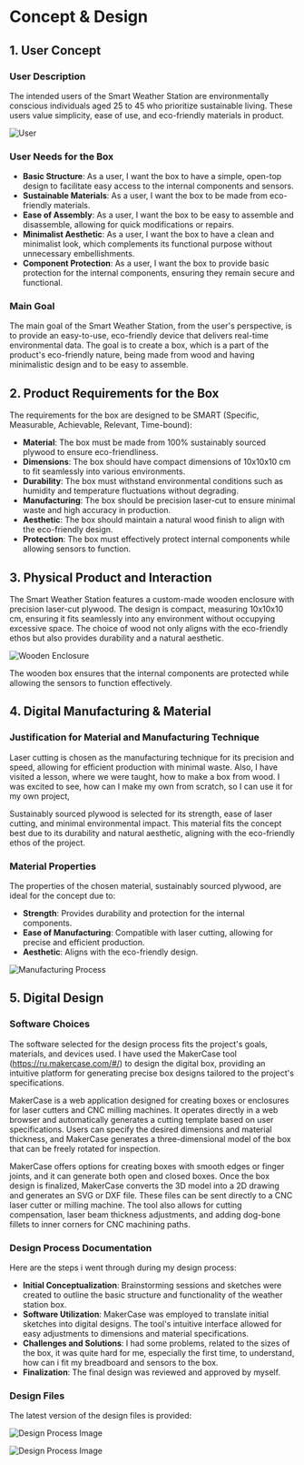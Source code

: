 # Concept & Design

## 1. User Concept

### User Description

The intended users of the Smart Weather Station are environmentally conscious individuals aged 25 to 45 who prioritize sustainable living. These users value simplicity, ease of use, and eco-friendly materials in product.

![User](/assets/family.jpg)

### User Needs for the Box

- **Basic Structure**: As a user, I want the box to have a simple, open-top design to facilitate easy access to the internal components and sensors.
- **Sustainable Materials**: As a user, I want the box to be made from eco-friendly materials.
- **Ease of Assembly**: As a user, I want the box to be easy to assemble and disassemble, allowing for quick modifications or repairs.
- **Minimalist Aesthetic**: As a user, I want the box to have a clean and minimalist look, which complements its functional purpose without unnecessary embellishments.
- **Component Protection**: As a user, I want the box to provide basic protection for the internal components, ensuring they remain secure and functional.

### Main Goal

The main goal of the Smart Weather Station, from the user's perspective, is to provide an easy-to-use, eco-friendly device that delivers real-time environmental data.
The goal is to create a box, which is a part of the product's eco-friendly nature, being made from wood and having minimalistic design and to be easy to assemble.

## 2. Product Requirements for the Box

The requirements for the box are designed to be SMART (Specific, Measurable, Achievable, Relevant, Time-bound):

- **Material**: The box must be made from 100% sustainably sourced plywood to ensure eco-friendliness.
- **Dimensions**: The box should have compact dimensions of 10x10x10 cm to fit seamlessly into various environments.
- **Durability**: The box must withstand environmental conditions such as humidity and temperature fluctuations without degrading.
- **Manufacturing**: The box should be precision laser-cut to ensure minimal waste and high accuracy in production.
- **Aesthetic**: The box should maintain a natural wood finish to align with the eco-friendly design.
- **Protection**: The box must effectively protect internal components while allowing sensors to function.

## 3. Physical Product and Interaction

The Smart Weather Station features a custom-made wooden enclosure with precision laser-cut plywood. The design is compact, measuring 10x10x10 cm, ensuring it fits seamlessly into any environment without occupying excessive space. The choice of wood not only aligns with the eco-friendly ethos but also provides durability and a natural aesthetic.

![Wooden Enclosure](/assets/boxx.jpg) 

The wooden box ensures that the internal components are protected while allowing the sensors to function effectively.


## 4. Digital Manufacturing & Material

### Justification for Material and Manufacturing Technique

Laser cutting is chosen as the manufacturing technique for its precision and speed, allowing for efficient production with minimal waste. Also, I have visited a lesson, where we were taught, how to make a box from wood. I was excited to see, how can I make my own from scratch, so I can use it for my own project,

Sustainably sourced plywood is selected for its strength, ease of laser cutting, and minimal environmental impact. This material fits the concept best due to its durability and natural aesthetic, aligning with the eco-friendly ethos of the project.

### Material Properties

The properties of the chosen material, sustainably sourced plywood, are ideal for the concept due to:

- **Strength**: Provides durability and protection for the internal components.
- **Ease of Manufacturing**: Compatible with laser cutting, allowing for precise and efficient production.
- **Aesthetic**: Aligns with the eco-friendly design.

![Manufacturing Process](/assets/process.jpg) 

## 5. Digital Design

### Software Choices

The software selected for the design process fits the project's goals, materials, and devices used. I have used the MakerCase tool (https://ru.makercase.com/#/) to design the digital box, providing an intuitive platform for generating precise box designs tailored to the project's specifications.

MakerCase is a web application designed for creating boxes or enclosures for laser cutters and CNC milling machines. It operates directly in a web browser and automatically generates a cutting template based on user specifications. Users can specify the desired dimensions and material thickness, and MakerCase generates a three-dimensional model of the box that can be freely rotated for inspection.

MakerCase offers options for creating boxes with smooth edges or finger joints, and it can generate both open and closed boxes. Once the box design is finalized, MakerCase converts the 3D model into a 2D drawing and generates an SVG or DXF file. These files can be sent directly to a CNC laser cutter or milling machine. The tool also allows for cutting compensation, laser beam thickness adjustments, and adding dog-bone fillets to inner corners for CNC machining paths.


### Design Process Documentation

Here are the steps i went through during my design process: 

- **Initial Conceptualization**: Brainstorming sessions and sketches were created to outline the basic structure and functionality of the weather station box.
- **Software Utilization**: MakerCase was employed to translate initial sketches into digital designs. The tool's intuitive interface allowed for easy adjustments to dimensions and material specifications.
- **Challenges and Solutions**: I had some problems, related to the sizes of the box, it was quite hard for me, especially the first time, to understand, how can i fit my breadboard and sensors to the box. 
- **Finalization**: The final design was reviewed and approved by myself.


### Design Files

The latest version of the design files is provided:

![Design Process Image](/assets/mybox1.jpg)

![Design Process Image](/assets/mybox2.jpg)
















